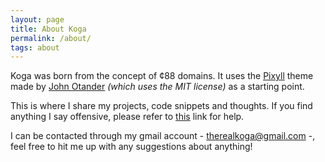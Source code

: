 ```yaml
---
layout: page
title: About Koga
permalink: /about/
tags: about
---
```


Koga was born from the concept of ¢88 domains. It uses the [Pixyll](https://github.com/johnotander/pixyll) theme made by [John Otander](http://johnotander.com) *(which uses the MIT license)* as a starting point. 

This is where I share my projects, code snippets and thoughts. If you find anything I say offensive, please refer to [this](http://www.wikihow.com/Close-Tabs) link for help.

I can be contacted through my gmail account - [therealkoga@gmail.com](mailto:therealkoga@gmail.com) -, feel free to hit me up with any suggestions about anything!